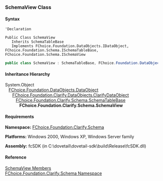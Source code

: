 ﻿### SchemaView Class

#### Syntax

```vbnet
'Declaration

Public Class SchemaView 
   Inherits SchemaTableBase
   Implements FChoice.Foundation.DataObjects.IDataObject, FChoice.Foundation.Schema.ISchemaTableBase, FChoice.Foundation.Schema.ISchemaView
```

```csharp
public class SchemaView : SchemaTableBase, FChoice.Foundation.DataObjects.IDataObject, FChoice.Foundation.Schema.ISchemaTableBase, FChoice.Foundation.Schema.ISchemaView
```

#### Inheritance Hierarchy

System.Object  
   [FChoice.Foundation.DataObjects.DataObject](fcSDK~FChoice.Foundation.DataObjects.DataObject.md)  
      [FChoice.Foundation.Clarify.DataObjects.ClarifyDataObject](fcSDK~FChoice.Foundation.Clarify.DataObjects.ClarifyDataObject.md)  
         [FChoice.Foundation.Clarify.Schema.SchemaTableBase](fcSDK~FChoice.Foundation.Clarify.Schema.SchemaTableBase.md)  
            **FChoice.Foundation.Clarify.Schema.SchemaView**  

#### Requirements

**Namespace:** [FChoice.Foundation.Clarify.Schema](fcSDK~FChoice.Foundation.Clarify.Schema_namespace.md)

**Platforms:** Windows 2000, Windows XP, Windows Server family

**Assembly:** fcSDK (in C:\\dovetail\\dovetail-sdk\\build\\Release\\fcSDK.dll)

#### Reference

[SchemaView Members](fcSDK~FChoice.Foundation.Clarify.Schema.SchemaView_members.md)  
[FChoice.Foundation.Clarify.Schema Namespace](fcSDK~FChoice.Foundation.Clarify.Schema_namespace.md)
